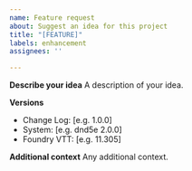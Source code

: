 ```yaml
---
name: Feature request
about: Suggest an idea for this project
title: "[FEATURE]"
labels: enhancement
assignees: ''

---
```


**Describe your idea**
A description of your idea.

**Versions**
- Change Log: [e.g. 1.0.0]
- System: [e.g. dnd5e 2.0.0]
- Foundry VTT: [e.g. 11.305]

**Additional context**
Any additional context.
